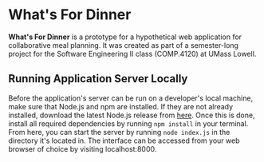 # What's For Dinner


**What's For Dinner** is a prototype for a hypothetical web application for
collaborative meal planning. It was created as part of a semester-long project
for the Software Engineering II class (COMP.4120) at UMass Lowell.

## Running Application Server Locally
Before the application's server can be run on a developer's local machine,
make sure that Node.js and npm are installed. If they are not already installed,
download the latest Node.js release from [here](https://nodejs.org/en/). Once
this is done, install all required dependencies by running `npm install` in your
terminal. From here, you can start the server by running `node index.js` in the 
directory it's located in. The interface can be accessed from your web browser 
of choice by visiting localhost:8000.
